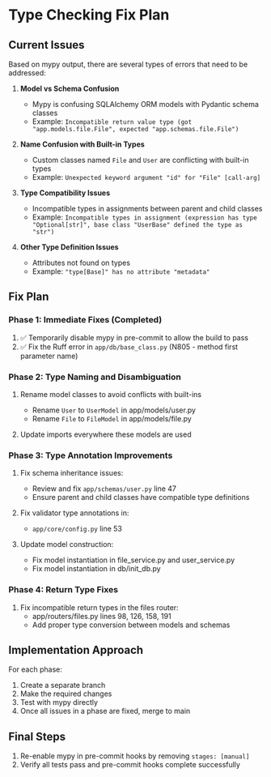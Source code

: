 # Type Checking Fix Plan

## Current Issues

Based on mypy output, there are several types of errors that need to be addressed:

1. **Model vs Schema Confusion**
   - Mypy is confusing SQLAlchemy ORM models with Pydantic schema classes
   - Example: `Incompatible return value type (got "app.models.file.File", expected "app.schemas.file.File")`

2. **Name Confusion with Built-in Types**
   - Custom classes named `File` and `User` are conflicting with built-in types
   - Example: `Unexpected keyword argument "id" for "File" [call-arg]`

3. **Type Compatibility Issues**
   - Incompatible types in assignments between parent and child classes
   - Example: `Incompatible types in assignment (expression has type "Optional[str]", base class "UserBase" defined the type as "str")`

4. **Other Type Definition Issues**
   - Attributes not found on types
   - Example: `"type[Base]" has no attribute "metadata"`

## Fix Plan

### Phase 1: Immediate Fixes (Completed)

1. ✅ Temporarily disable mypy in pre-commit to allow the build to pass
2. ✅ Fix the Ruff error in `app/db/base_class.py` (N805 - method first parameter name)

### Phase 2: Type Naming and Disambiguation

1. Rename model classes to avoid conflicts with built-ins
   - Rename `User` to `UserModel` in app/models/user.py
   - Rename `File` to `FileModel` in app/models/file.py

2. Update imports everywhere these models are used

### Phase 3: Type Annotation Improvements

1. Fix schema inheritance issues:
   - Review and fix `app/schemas/user.py` line 47
   - Ensure parent and child classes have compatible type definitions

2. Fix validator type annotations in:
   - `app/core/config.py` line 53

3. Update model construction:
   - Fix model instantiation in file_service.py and user_service.py
   - Fix model instantiation in db/init_db.py

### Phase 4: Return Type Fixes

1. Fix incompatible return types in the files router:
   - app/routers/files.py lines 98, 126, 158, 191
   - Add proper type conversion between models and schemas

## Implementation Approach

For each phase:
1. Create a separate branch
2. Make the required changes
3. Test with mypy directly
4. Once all issues in a phase are fixed, merge to main

## Final Steps

1. Re-enable mypy in pre-commit hooks by removing `stages: [manual]`
2. Verify all tests pass and pre-commit hooks complete successfully
